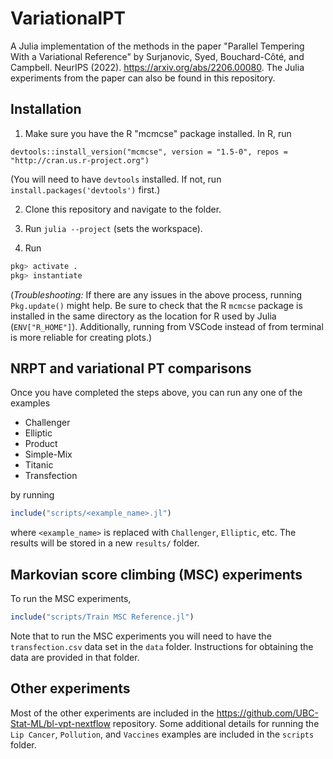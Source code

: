 # VariationalPT

A Julia implementation of the methods in the paper "Parallel Tempering With a Variational Reference" by 
Surjanovic, Syed, Bouchard-Côté, and Campbell. NeurIPS (2022). https://arxiv.org/abs/2206.00080. 
The Julia experiments from the paper can also be found in this repository.


## Installation
1. Make sure you have the R "mcmcse" package installed. In R, run
```
devtools::install_version("mcmcse", version = "1.5-0", repos = "http://cran.us.r-project.org")
```
(You will need to have `devtools` installed. If not, run `install.packages('devtools')` first.)

2. Clone this repository and navigate to the folder. 

3. Run `julia --project` (sets the workspace).

4. Run
```julia
pkg> activate .
pkg> instantiate
```

(*Troubleshooting:* If there are any issues in the above process, running `Pkg.update()` might help. 
Be sure to check that the R `mcmcse` package is installed in the same directory as the location for
R used by Julia (`ENV["R_HOME"]`).
Additionally, running from VSCode instead of from terminal is more reliable 
for creating plots.)


## NRPT and variational PT comparisons
Once you have completed the steps above, you can run any one of the examples
- Challenger
- Elliptic
- Product
- Simple-Mix
- Titanic
- Transfection

by running
```julia
include("scripts/<example_name>.jl")
```
where `<example_name>` is replaced with `Challenger`, `Elliptic`, etc. The results
will be stored in a new `results/` folder.


## Markovian score climbing (MSC) experiments
To run the MSC experiments,
```julia
include("scripts/Train MSC Reference.jl")
```
Note that to run the MSC experiments you will need to have the `transfection.csv` data set in the `data` folder.
Instructions for obtaining the data are provided in that folder.


## Other experiments
Most of the other experiments are included in the https://github.com/UBC-Stat-ML/bl-vpt-nextflow repository.
Some additional details for running the `Lip Cancer`, `Pollution`, and `Vaccines` examples are included in the `scripts` folder.
